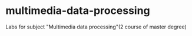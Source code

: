 # multimedia-data-processing
Labs for subject "Multimedia data processing"(2 course of master degree)
